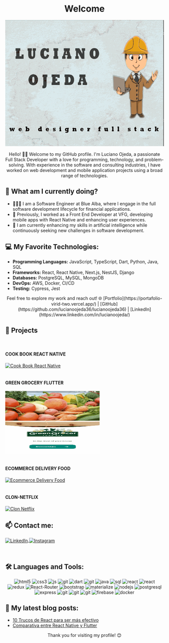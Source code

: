 <h1 align="center">Welcome</h1>
<img src="./assets/readme_lucho_portada.jpeg" alt="Luciano" width="100%" height="400px" />
<br />

<p align="center">
  Hello! 👋🏻  
  Welcome to my GitHub profile. I'm Luciano Ojeda, a passionate Full Stack Developer with a love for programming, technology, and problem-solving. With experience in the software and consulting industries, I have worked on web development and mobile application projects using a broad range of technologies.
</p>

<h2 align="left">🚀 What am I currently doing?</h2>
<ul>
  <li>👨🏻‍💻 I am a Software Engineer at Blue Alba, where I engage in the full software development lifecycle for financial applications.</li>
  <li>💼 Previously, I worked as a Front End Developer at VFG, developing mobile apps with React Native and enhancing user experiences.</li>
  <li>🤺 I am currently enhancing my skills in artificial intelligence while continuously seeking new challenges in software development.</li>
</ul>

<h2 align="left">💻 My Favorite Technologies:</h2>
<ul>
  <li><strong>Programming Languages:</strong> JavaScript, TypeScript, Dart, Python, Java, SQL</li>
  <li><strong>Frameworks:</strong> React, React Native, Next.js, NestJS, Django</li>
  <li><strong>Databases:</strong> PostgreSQL, MySQL, MongoDB</li>
  <li><strong>DevOps:</strong> AWS, Docker, CI/CD</li>
  <li><strong>Testing:</strong> Cypress, Jest</li>
</ul>

<p align="center">
  Feel free to explore my work and reach out!  
  🌐 [Portfolio](https://portafolio-virid-two.vercel.app/) | [GitHub](https://github.com/lucianoojeda36/lucianoojeda36) | [LinkedIn](https://www.linkedin.com/in/lucianoojeda/)
</p>

<h2 align="left">📂 Projects</h2>
<br />
<h4 align="left">COOK BOOK REACT NATIVE</h4>
<a href="https://github.com/lucianoojeda36/Book_cook_App" target="blank">
  <img align="center" src="./assets/cookBook.gif" alt="Cook Book React Native" width="300" height="200" />
</a>
<br /><br />

<h4 align="left">GREEN GROCERY FLUTTER</h4>
<a href="https://github.com/lucianoojeda36/green_grocery_mobile_app" target="blank">
  <img align="center" src="./assets/greenGrocery.gif" alt="Green Grocery Flutter" width="300" height="200" />
</a>
<br /><br />

<h4 align="left">ECOMMERCE DELIVERY FOOD</h4>
<a href="https://ecommerce-restaurant.vercel.app/" target="blank">
  <img align="center" src="./assets/ecommerce.gif" alt="Ecommerce Delivery Food" width="300" height="200" />
</a>
<br /><br />

<h4 align="left">CLON-NETFLIX</h4>
<a href="https://github.com/lucianoojeda36/Clon-de-Netflix" target="blank">
  <img align="center" src="./assets/clon-netflix.gif" alt="Clon Netflix" width="300" height="200" />
</a>
<br />

<h2 align="left">📫 Contact me:</h2>
<p align="left">
  <a href="https://www.linkedin.com/in/lucianoojeda/" target="blank">
    <img align="center" src="https://img.shields.io/badge/LinkedIn-0077B5?style=for-the-badge&logo=linkedin&logoColor=white" alt="LinkedIn" width="80" height="30" />
  </a>
  <a href="https://www.instagram.com/lucianoojeda03/" target="blank">
    <img align="center" src="https://img.shields.io/badge/Instagram-E4405F?style=for-the-badge&logo=instagram&logoColor=white" alt="Instagram" width="80" height="30" />
  </a>
</p>
<br />

<h2 align="left">🛠️ Languages and Tools:</h2>
<p align="center">
  <img src="https://img.shields.io/badge/HTML5-E34F26?style=for-the-badge&logo=html5&logoColor=white" alt="html5" width="80" height="30" />
  <img src="https://img.shields.io/badge/CSS3-1572B6?style=for-the-badge&logo=css3&logoColor=white" alt="css3" width="80" height="30" />
  <img src="https://img.shields.io/badge/JavaScript-F7DF1E?style=for-the-badge&logo=javascript&logoColor=black" alt="js" width="80" height="30" />
  <img src="https://img.shields.io/badge/TypeScript-11?style=for-the-badge&logo=TypeScript&logoColor=pink" alt="git" width="80" height="30" />
  <img src="https://img.shields.io/badge/Dart-00BFFF?style=for-the-badge&logo=dart&logoColor=white" alt="dart" width="80" height="30" />
  <img src="https://img.shields.io/badge/Python-941?style=for-the-badge&logo=Python&logoColor=pink" alt="git" width="80" height="30" />
  <img src="https://img.shields.io/badge/Java-ED8B00?style=for-the-badge&logo=java&logoColor=white" alt="java" width="80" height="30" />
  <img src="https://img.shields.io/badge/SQL-003B57?style=for-the-badge&logo=sql&logoColor=white" alt="sql" width="80" height="30" />
  <img src="https://img.shields.io/badge/React-20232A?style=for-the-badge&logo=react&logoColor=61DAFB" alt="react" width="80" height="30" />
  <img src="https://img.shields.io/badge/React_Native-455232A?style=for-the-badge&logo=React&logoColor=61DAFB" alt="react" width="80" height="30" />
  <img src="https://img.shields.io/badge/Redux-593D88?style=for-the-badge&logo=redux&logoColor=white" alt="redux" width="80" height="30" />
  <img src="https://img.shields.io/badge/React_Router-CA4245?style=for-the-badge&logo=react-router&logoColor=white" alt="React-Router" width="80" height="30" />
  <img src="https://img.shields.io/badge/Bootstrap-563D7C?style=for-the-badge&logo=bootstrap&logoColor=white" alt="bootstrap" width="80" height="30" />
  <img src="https://img.shields.io/badge/Material--UI-0081CB?style=for-the-badge&logo=material-ui&logoColor=white" alt="materialize" width="80" height="30" />
  <img src="https://img.shields.io/badge/Node.js-43853D?style=for-the-badge&logo=node.js&logoColor=white" alt="nodejs" width="80" height="30" />
  <img src="https://img.shields.io/badge/PostgreSQL-316192?style=for-the-badge&logo=postgresql&logoColor=white" alt="postgresql" width="80" height="30" />
  <img src="https://img.shields.io/badge/Express.js-404D59?style=for-the-badge" alt="express" width="80" height="30" />
  <img src="https://img.shields.io/badge/GitHub-100000?style=for-the-badge&logo=github&logoColor=white" alt="git" width="80" height="30" />
  <img src="https://img.shields.io/badge/Sass-100000?style=for-the-badge&logo=Sass&logoColor=pink" alt="git" width="80" height="30" />
  <img src="https://img.shields.io/badge/Styled_Components-100000?style=for-the-badge&logo=Styled_Components&logoColor=green" alt="git" width="80" height="30" />
  <img src="https://img.shields.io/badge/Firebase-316192?style=for-the-badge&logo=Firebase&logoColor=white" alt="firebase" width="80" height="30" />
  <img src="https://img.shields.io/badge/Docker-100000?style=for-the-badge&logo=Docker&logoColor=blue" alt="docker" width="80" height="30" />
</p>

<h2 align="left">📝 My latest blog posts:</h2>
<ul>
  <li><a href="https://medium.com/@lucianoojeda36/10-trucos-de-react-para-ser-mas-efectivo-6b66fcd7b933" target="blank">10 Trucos de React para ser más efectivo</a></li>
  <li><a href="https://medium.com/@lucianoojeda36/comparativa-entre-react-native-y-flutter-a7bc582665aa" target="blank">Comparativa entre React Native y Flutter</a></li>
</ul>

<p align="center">Thank you for visiting my profile! 😊</p>
